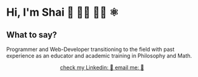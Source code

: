 # Hi, I'm Shai 👋 👨‍💻 👨‍🏫 ⚛️ 

## What to say?
<p>Programmer and Web-Developer transitioning to the field with past experience as an educator and academic training in Philosophy and Math.</p>

  <div align="center">
    <a href="https://www.linkedin.com/in/shai-gilboa/" title="Check my Linkedin">
    check my Linkedin: 💼
    </a>
    <a class="mailto" href="mailto:shizel@gmail.com" " title="send me an email!">email me: 📧</a>
    <!-- <a href="https://twitter.com/GilboaShai" title="I'm trying out twitter">
      🐦
    </a> -->
  </div>
